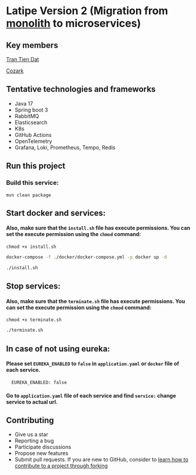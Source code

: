 # Latipe Version 2 (Migration from [monolith](https://github.com/tdatIT/latipe-web-project) to microservices)

## Key members

[Tran Tien Dat](https://github.com/tdatIT)

[Cozark](https://github.com/longho2002)

## Tentative technologies and frameworks

- Java 17
- Spring boot 3
- RabbitMQ
- Elasticsearch
- K8s
- GitHub Actions
- OpenTelemetry
- Grafana, Loki, Prometheus, Tempo, Redis

## Run this project

### Build this service:

`mvn clean package`

## Start docker and services:

#### Also, make sure that the `install.sh` file has execute permissions. You can set the execute permission using the `chmod` command:

`chmod +x install.sh`

```bash
docker-compose -f ./docker/docker-compose.yml -p docker up -d

./install.sh
```

## Stop services:

#### Also, make sure that the `terminate.sh` file has execute permissions. You can set the execute permission using the `chmod` command:

`chmod +x terminate.sh`

```bash
./terminate.sh
```

## In case of not using eureka:

#### Please set `EUREKA_ENABLED` to `false` in `application.yaml` or `docker` file of each service.

```
  EUREKA_ENABLED: false
```

#### Go to `application.yaml` file of each service and find `service:` change service to actual url.

## Contributing

- Give us a star
- Reporting a bug
- Participate discussions
- Propose new features
- Submit pull requests. If you are new to GitHub, consider
  to [learn how to contribute to a project through forking](https://docs.github.com/en/get-started/quickstart/contributing-to-projects)
